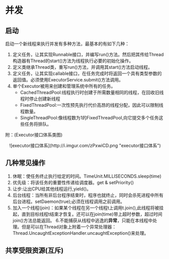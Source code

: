 # 并发

## 启动
启动一个新线程来执行并发有多种方法，最基本的有如下几种：<br>
1. 定义任务，让其实现Runnable接口，并编写run()方法。然后把其传给Thread构造器有Thread的start()方法为线程执行必要的初始化操作。
2. 定义类继承Thread类，重写run()方法，并调用其start()方法启动线程。
3. 定义任务，让其实现callable接口，在任务完成时将返回一个具有类型参数的返回值。必须使用ExecutorService.submit()方法调用。
4. 单个Executor被用来创建和管理系统中所有的任务。
	- CachedThreadPool:线程执行时创建于所需数量相同的线程，在回收旧线程时停止创建新线程
	- FixedThreadPool:一次性预先执行代价高昂的线程分配，因此可以限制线程数量。
	- SingleThreadPool:像线程数为1的FixedThreadPool,向它提交多个任务这些任务将排队。

附：(Executor接口体系类图)
<center>![executor接口体系](http://i.imgur.com/zPxwiCD.png "executor接口体系")</center>

## 几种常见操作
1. 休眠：使任务终止执行给定的时间。TimeUnit.MILLISECONDS.sleep(time)
2. 优先级：将该任务的重要性传递给调度器。get & setPriority()
3. 让步:让出CPU给其他线程运行,yield()。
4. 后台线程：当所有非后台程序结束时，程序也就终止，同时会杀死进程中所有后台进程。setDaemon(true);必须在线程调用之前调用。
5. 加入一个线程(join)：如果某个线程在另一个线程t上调用t.join(),此线程将被挂起，直到目标线程t结束才恢复。还可以在join(time)带上超时参数，超过时间join()方法总能返回。
6.不能捕获从线程中逃逸的**异常**，只能在本线程中处理。但是可以在Thread对象上附着一个异常处理器：Thread.UncaughtExceptionHandler.uncaughtException()来处理。 

## 共享受限资源(互斥)